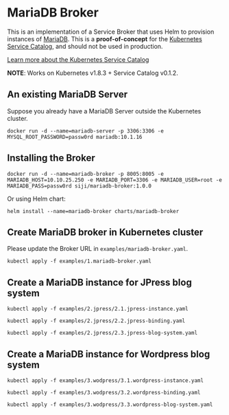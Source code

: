 # MariaDB Broker

This is an implementation of a Service Broker that uses Helm to provision
instances of [MariaDB](https://kubeapps.com/charts/stable/mariadb). This is a
**proof-of-concept** for the [Kubernetes Service
Catalog](https://github.com/kubernetes-incubator/service-catalog), and should not
be used in production.

[Learn more about the Kubernetes Service Catalog](https://medium.com/@prydonius/service-catalog-in-kubernetes-78c0736e3910)

**NOTE**: Works on Kubernetes v1.8.3 + Service Catalog v0.1.2.

## An existing MariaDB Server

Suppose you already have a MariaDB Server outside the Kubernetes cluster.

```
docker run -d --name=mariadb-server -p 3306:3306 -e MYSQL_ROOT_PASSWORD=passw0rd mariadb:10.1.16
```

## Installing the Broker

```
docker run -d --name=mariadb-broker -p 8005:8005 -e MARIADB_HOST=10.10.25.250 -e MARIADB_PORT=3306 -e MARIADB_USER=root -e MARIADB_PASS=passw0rd siji/mariadb-broker:1.0.0
```

Or using Helm chart:

```
helm install --name=mariadb-broker charts/mariadb-broker
```


## Create MariaDB broker in Kubernetes cluster

Please update the Broker URL in `examples/mariadb-broker.yaml`.

```
kubectl apply -f examples/1.mariadb-broker.yaml
```


## Create a MariaDB instance for JPress blog system

```
kubectl apply -f examples/2.jpress/2.1.jpress-instance.yaml

kubectl apply -f examples/2.jpress/2.2.jpress-binding.yaml

kubectl apply -f examples/2.jpress/2.3.jpress-blog-system.yaml
```


## Create a MariaDB instance for Wordpress blog system

```
kubectl apply -f examples/3.wodpress/3.1.wordpress-instance.yaml

kubectl apply -f examples/3.wodpress/3.2.wordpress-binding.yaml

kubectl apply -f examples/3.wodpress/3.3.wordpress-blog-system.yaml
```
